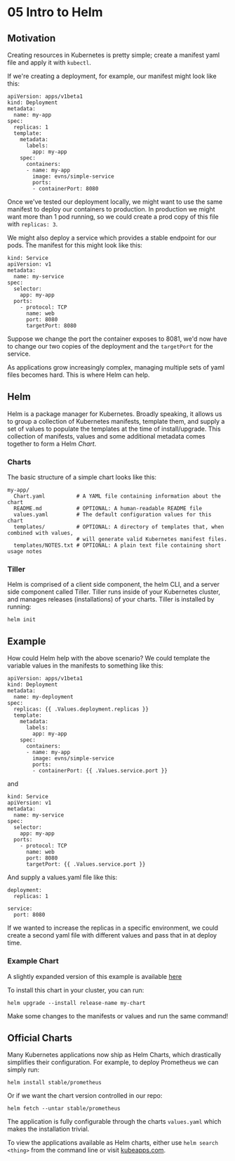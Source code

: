 # 05 Intro to Helm

## Motivation

Creating resources in Kubernetes is pretty simple; create a manifest yaml file and apply it with `kubectl`.  

If we're creating a deployment, for example, our manifest might look like this:

```
apiVersion: apps/v1beta1
kind: Deployment
metadata:
  name: my-app
spec:
  replicas: 1
  template:
    metadata:
      labels:
        app: my-app
    spec:
      containers:
      - name: my-app
        image: evns/simple-service
        ports:
        - containerPort: 8080
```

Once we've tested our deployment locally, we might want to use the same manifest to deploy our containers to production.  In production we might want more than 1 pod running, so we could create a prod copy of this file with `replicas: 3`.

We might also deploy a service which provides a stable endpoint for our pods.  The manifest for this might look like this:

```
kind: Service
apiVersion: v1
metadata:
  name: my-service
spec:
  selector:
    app: my-app
  ports:
    - protocol: TCP
      name: web
      port: 8080
      targetPort: 8080
```

Suppose we change the port the container exposes to 8081, we'd now have to change our two copies of the deployment and the `targetPort` for the service.  

As applications grow increasingly complex, managing multiple sets of yaml files becomes hard.  This is where Helm can help.

## Helm

Helm is a package manager for Kubernetes. Broadly speaking, it allows us to group a collection of Kubernetes manifests, template them, and supply a set of values to populate the templates at the time of install/upgrade.  This collection of manifests, values and some additional metadata comes together to form a Helm _Chart_.

### Charts

The basic structure of a simple chart looks like this:

```
my-app/
  Chart.yaml          # A YAML file containing information about the chart
  README.md           # OPTIONAL: A human-readable README file
  values.yaml         # The default configuration values for this chart
  templates/          # OPTIONAL: A directory of templates that, when combined with values,
                      # will generate valid Kubernetes manifest files.
  templates/NOTES.txt # OPTIONAL: A plain text file containing short usage notes
```

### Tiller

Helm is comprised of a client side component, the helm CLI, and a server side component called Tiller.  Tiller runs inside of your Kubernetes cluster, and manages releases (installations) of your charts.  Tiller is installed by running:

```
helm init
```

## Example

How could Helm help with the above scenario? We could template the variable values in the manifests to something like this:

```
apiVersion: apps/v1beta1
kind: Deployment
metadata:
  name: my-deployment
spec:
  replicas: {{ .Values.deployment.replicas }}
  template:
    metadata:
      labels:
        app: my-app
    spec:
      containers:
      - name: my-app
        image: evns/simple-service
        ports:
        - containerPort: {{ .Values.service.port }}
```
and 

```
kind: Service
apiVersion: v1
metadata:
  name: my-service
spec:
  selector:
    app: my-app
  ports:
    - protocol: TCP
      name: web
      port: 8080
      targetPort: {{ .Values.service.port }}
```

And supply a values.yaml file like this:

```
deployment:
  replicas: 1

service:
  port: 8080
```

If we wanted to increase the replicas in a specific environment, we could create a second yaml file with different values and pass that in at deploy time.

### Example Chart

A slightly expanded version of this example is available [here](./helm/my-chart)

To install this chart in your cluster, you can run:

```
helm upgrade --install release-name my-chart
```

Make some changes to the manifests or values and run the same command!

## Official Charts

Many Kubernetes applications now ship as Helm Charts, which drastically simplifies their configuration.  For example, to deploy Prometheus we can simply run:

```
helm install stable/prometheus
```

Or if we want the chart version controlled in our repo:

```
helm fetch --untar stable/prometheus
```

The application is fully configurable through the charts `values.yaml` which makes the installation trivial.

To view the applications available as Helm charts, either use `helm search <thing>` from the command line or visit [kubeapps.com](https://kubeapps.com).

